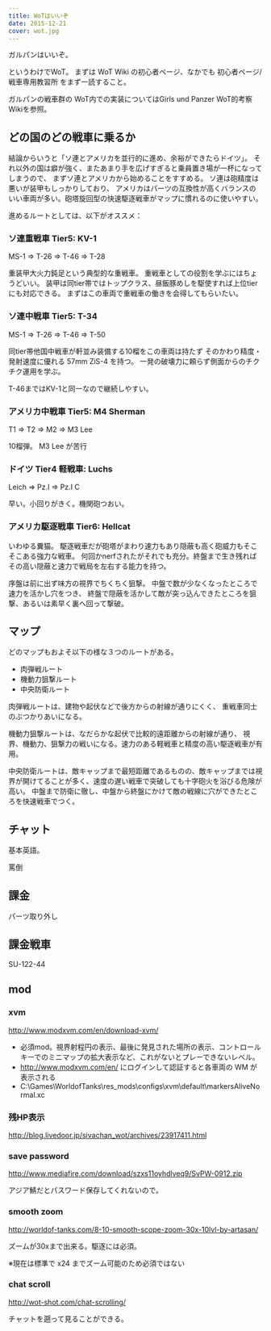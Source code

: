 ```yaml
---
title: WoTはいいぞ
date: 2015-12-21
cover: wot.jpg
---
```

ガルパンはいいぞ。

というわけでWoT。 まずは WoT Wiki の初心者ページ、なかでも 初心者ページ/戦車専用教習所 をまず一読すること。

ガルパンの戦車群の WoT内での実装についてはGirls und Panzer WoT的考察 Wikiを参照。

## どの国のどの戦車に乗るか
結論からいうと「ソ連とアメリカを並行的に進め、余裕ができたらドイツ」。 それ以外の国は癖が強く、またあまり手を広げすぎると乗員置き場が一杯になってしまうので、 まずソ連とアメリカから始めることをすすめる。 ソ連は砲精度は悪いが装甲もしっかりしており、 アメリカはパーツの互換性が高くバランスのいい車両が多い。砲塔旋回型の快速駆逐戦車がマップに慣れるのに使いやすい。

進めるルートとしては、以下がオススメ：

### ソ連重戦車 Tier5: KV-1

MS-1 => T-26 => T-46 => T-28

重装甲大火力鈍足という典型的な重戦車。 重戦車としての役割を学ぶにはちょうどいい。 装甲は同tier帯ではトップクラス、昼飯豚めしを駆使すれば上位tierにも対応できる。 まずはこの車両で重戦車の働きを会得してもらいたい。

### ソ連中戦車 Tier5: T-34

MS-1 => T-26 => T-46 => T-50

同tier帯他国中戦車が軒並み装備する10榴をこの車両は持たず そのかわり精度・発射速度に優れる 57mm ZiS-4 を持つ。 一発の破壊力に頼らず側面からのチクチク運用を学ぶ。

T-46まではKV-1と同一なので継続しやすい。

### アメリカ中戦車 Tier5: M4 Sherman

T1 => T2 => M2 => M3 Lee

10榴弾。 M3 Lee が苦行

### ドイツ Tier4 軽戦車: Luchs

Leich => Pz.I => Pz.I C

早い。小回りがきく。機関砲つおい。

### アメリカ駆逐戦車 Tier6: Hellcat

いわゆる糞猫。 駆逐戦車だが砲塔がまわり速力もあり隠蔽も高く砲威力もそこそこある強力な戦車。 何回かnerfされたがそれでも充分。終盤まで生き残れば その高い隠蔽と速力で戦局を左右する能力を持つ。

序盤は前に出ず味方の視界でちくちく狙撃。
中盤で数が少なくなったところで速力を活かし穴をつき、
終盤で隠蔽を活かして敵が突っ込んできたところを狙撃、あるいは素早く裏へ回って撃破。

## マップ
どのマップもおよそ以下の様な３つのルートがある。

- 肉弾戦ルート
- 機動力狙撃ルート
- 中央防衛ルート

肉弾戦ルートは、建物や起伏などで後方からの射線が通りにくく、 重戦車同士のぶつかりあいになる。

機動力狙撃ルートは、なだらかな起伏で比較的遠距離からの射線が通り、 視界、機動力、狙撃力の戦いになる。速力のある軽戦車と精度の高い駆逐戦車が有用。

中央防衛ルートは、敵キャップまで最短距離であるものの、敵キャップまでは視界が開けてることが多く、速度の遅い戦車で突破しても十字砲火を浴びる危険が高い。 中盤まで防衛に徹し、中盤から終盤にかけて敵の戦線に穴ができたところを快速戦車でつく。

## チャット
基本英語。

罵倒

## 課金
パーツ取り外し

## 課金戦車
SU-122-44

## mod
### xvm

http://www.modxvm.com/en/download-xvm/

- 必須mod。視界射程円の表示、最後に発見された場所の表示、コントロールキーでのミニマップの拡大表示など、これがないとプレーできないレベル。
- http://www.modxvm.com/en/ にログインして認証すると各車両の WM が表示される
- C:\Games\WorldofTanks\res_mods\configs\xvm\default\markersAliveNormal.xc

### 残HP表示

http://blog.livedoor.jp/sivachan_wot/archives/23917411.html

### save password

http://www.mediafire.com/download/szxs11oyhdlveq9/SvPW-0912.zip

アジア鯖だとパスワード保存してくれないので。

### smooth zoom

http://worldof-tanks.com/8-10-smooth-scope-zoom-30x-10lvl-by-artasan/

ズームが30xまで出来る。駆逐には必須。

※現在は標準で x24 までズーム可能のため必須ではない

### chat scroll

http://wot-shot.com/chat-scrolling/

チャットを遡って見ることができる。

